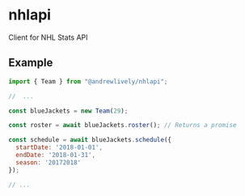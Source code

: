 # nhlapi

Client for NHL Stats API

## Example

```js
import { Team } from "@andrewlively/nhlapi";

//  ...

const blueJackets = new Team(29);

const roster = await blueJackets.roster(); // Returns a promise

const schedule = await blueJackets.schedule({
  startDate: '2018-01-01',
  endDate: '2018-01-31',
  season: '20172018'
});

// ...
```
